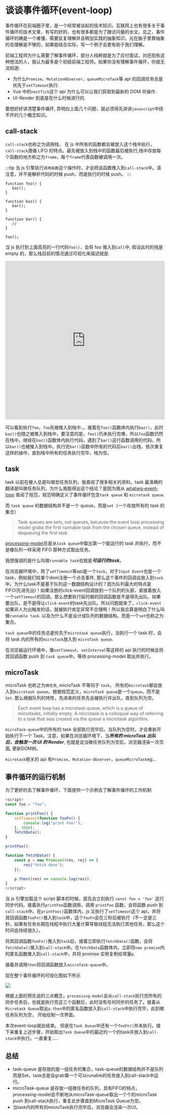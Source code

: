 # 谈谈事件循环(event-loop)

事件循环在前端圈子里，是一个经常被谈起的技术知识。互联网上也有很多关于事件循环的技术文章，有写的好的，也有很多都是为了蹭访问量的水文。总之，事件循环的确是一个难懂，需要反复理解并且稍加实践的抽象知识。光在脑子里靠抽象的去理解是不够的，如果能结合实际，写一个例子会更有助于我们理解。

前端工程师为什么需要了解事件循环，部分人纯粹就是为了应付面试，对还抱有这种想法的人，我认为最多是个初级前端工程师。如果你没有理解事件循环，你就无法知道:

-  为什么`Promise`、`MutationObserver`、`queueMicroTask`等 api 的回调任务总是优先于`setTimeout`执行.
-  Vue 中的`nextTick`这个 api 为什么可以让我们获取到最新的 DOM 并操作.
-  UI-Render 到底是在什么时候进行的.

要想好好讲清楚事件循环, 弄明白上面几个问题，就必须得先讲讲`javascript`中绕不开的几个概念知识。

## call-stack

`call-stack`也称之为调用栈， 在 js 中所有的函数都会被放入这个栈中执行，`call-stack`遵循 LIFO 的特点。最先被放入到栈中的函数最后被执行,栈中存放每个函数的地方称之为`frame`，每个`frame`代表函数被调用一次。

:::tip
当 js 引擎执行`调用函数`这个操作时，才会把该函数推入到`call-stack`中。请注意，并不是解析代码的时候 push，而是执行的时候 push。
:::

```js{13}
function foo() {
   baz();
}

function baz() {
   bar();
}

function bar() {
   //
}

foo();
```

当 js 执行到上面高亮的一行代码`foo()`，会将 foo 推入到`call`中, 假设此时的栈是 empty 的，那么栈目前的情况通过可视化来描述就是.

<iframe src="https://codesandbox.io/embed/mystifying-wind-d4p3lo?fontsize=14&theme=dark"
     style="width:100%; height:500px; border:0; border-radius: 4px; overflow:hidden;"
     title="mystifying-wind-d4p3lo"
     allow="accelerometer; ambient-light-sensor; camera; encrypted-media; geolocation; gyroscope; hid; microphone; midi; payment; usb; vr; xr-spatial-tracking"
     sandbox="allow-forms allow-modals allow-popups allow-presentation allow-same-origin allow-scripts"
></iframe>

可以看到执行`foo`，`foo`先被推入到栈中，，接着在`foo()`函数体内执行`baz()`，此时`baz()`也随之被推入到栈中，要注意的是，`foo()`仍未执行完噢，所以`foo`函数仍然在栈中。继续在`baz()`函数体内执行代码，遇到了`bar()`这行函数调用的代码，所以`bar()`也被推入到栈中。执行完`bar()`函数中所有的代码后`bar()`出栈，依次重复这样的操作，直到栈中所有的任务执行完毕，栈为空。

## task

task 以前在被人总是叫做宏任务队列，我查阅了很多相关的资料。task 最准确的翻译是叫做任务队列，为什么我能得出这个结论？是因为我从 [whatwg-event-loop](https://html.spec.whatwg.org/multipage/webappapis.html#event-loops) 查阅了规范，规范明确定义了事件循环包含`task queue` 和 `microtask queue`.

而 `task queue` 的数据结构并不是一个 queue，而是`set`（一个存放所有的 task 的集合）
> Task queues are sets, not queues, because the event loop processing model grabs the first runnable task from the chosen queue, instead of dequeuing the first task.

[processing-model](https://html.spec.whatwg.org/multipage/webappapis.html#event-loop-processing-model)总是从`task queue`中取出第一个能运行的 task 并执行，而不是像队列一样采用 FIFO 那种方式取出任务。

我想强调的是什么叫做`runnable task`也就是***可运行的task***。

在浏览器环境中，除了`setTimeout`等api是一个`task`，对于`Input Event`也是一个task，例如我们给某个dom注册一个点击事件, 那么这个事件的回调会放入到`task`中。为什么task不是基于队列这一数据结构设计的？因为队列最大的特点是FIFO(先进先出)！如果注册的click-event回调放到一个队列的头部，紧接着放入一个`setTimeout`的回调。那么想要执行延时器的回调函数是不是得先出队。如果要出队，是不是得让`click-event`的task先出队。所以问题就来了，`click-event`如果非人为出触发的话，就被执行肯定非常不合理啊！所以我总算是明白了什么叫做`runnable task`. 以及为什么不是设计成队列的数据结构。而是一个`set`也称之为集合。

`task queue`中的任务总是优先于`microtask queue`执行，当执行一个 task 时，会将 task 内的所有的`microTask`放入到 `microTask queue`.

在浏览器运行环境中，像`setTimeout`、`setInterval`等这样的 api 执行的时候会将其回调函数 push 到 `task queue`中。等待 processing-model 取出并执行。

## microTask

microTask 也称之为`微任务`, microTask 不等同于 `task`， 所有的`microtask`都会放入到`microtask queue`。根据规范定义，`microTask queue`是一个`queue`，而不是`Set`. 那么根据队列的特性，先进来的任务先会被执行并出队，直到队列为空。

> Each event loop has a microtask queue, which is a queue of microtasks, initially empty. A microtask is a colloquial way of referring to a task that was created via the queue a microtask algorithm.

`microTask-queue`中的所有的 task 全部执行完毕后，当队列为空时，才会重新开始执行下一个 Task。注意，如果在浏览器环境下，当***所有的 microTask 出队后，会触发一次 UI 的 Render***, 也就是说当微任务队列为空后，浏览器渲染一次页面, 更新DOM树。

`microtask`相关的 api 有`Promise`、`Mutation-Observer`，`queueMicroTask`eg...

## 事件循环的运行机制

为了更好的去了解事件循环，下面提供一个示例去了解事件循环的工作机制

```js
<script>
const foo = "foo";

function printFoo() {
    setTimeout(function fooFn() {
        console.log("print Foo!");
    }, 3000);
    fetchData();
}

printFoo();

function fetchData() {
    const p = new Promise((res, rej) => {
        res("fetch done");
    });

    p.then((res) => console.log(res));
}
</script>
```

当 js 引擎加载这个 script 脚本的时候，首先会立刻执行 `const foo = 'foo'` 这行同步代码。接着执行`printFoo`函数调用，调用 `printFoo` 函数，会将函数 push 到`call-stack`中。在`printFoo()`函数体内，js 又执行了`setTimeout`这个 api，并将其回调函数`fooFn()`推入到`task`中，这个`fooFn`会在三秒后被执行（不一定是三秒，如果有任务长期在线程中执行大量计算导致线程无法执行其他任务，那么这个时间会持续很久）。

将其回调函数`fooFn()`推入到`task`后，接着立即执行`fetchData()`函数，会将`fetchData()`推入到`call-stack`中。在`fetchData`函数体内，立即将`new promise`内的匿名函数推入到`call-stack`中，并将 promise 实例复制给常量`p`.

接着并调用`then`将回调函数放入`microTask-queue`中。

现在整个事件循环的可视化图如下所示

![](https://picx.zhimg.com/80/v2-07a789fd4003f8d4c28dfe086605f77d_r.jpg)

根据上面的预先说的三点概念，`processing-model`会从`call-stack`执行完所有的同步任务后，也就是执行完这三个函数后，此时没有任何同步的任务了。接着从`Microtask Queue`取出`p.then`中的匿名函数放入到`call-stack`中执行完毕，此刻微任务队列为空， 开始绘制一次界面。

本次event-loop就此结束。 但是在`Task Queue`中还有一个`fooFn()`并未执行。接下来重复上述步骤，开始取出`Task Queue`中的最近的一个的task并放入到`call-stack`中执行。一直重复.....


## 总结

- task-queue 是存放的是一组任务的集合，task-queue的数据结构并不是队列而是Set，task总是会grab第一个可以runable的任务放入到call-stack中运行。
- microTask-queue 是存放一组微任务的队列，具有FIFO的特点，processing-model会不断地从microTask-queue取出一个个的microTask push 到call-stack执行，重复此步骤直到MicroTask Queue为空。
- 当task内的所有的microTask执行完毕后，浏览器会渲染一次UI。